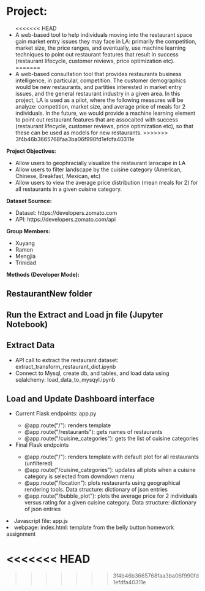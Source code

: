 <h1>Project:</h1>
<ul>
<<<<<<< HEAD
<li> A web-based tool to help individuals moving into the restaurant space gain market entry issues they may face in LA: primarily the competition, market size, the price ranges, and eventually, use machine learning techniques to point out restaurant features that result in success (restaurant lifecycle, customer reviews, price optimization etc).
=======
<li> A web-based consultation tool that provides restaurants business intelligence, in particular, competition.  The customer demographics would be new restaurants, and partities interested in market entry issues, and the general restaurant industry in a given area. In this project, LA is used as a pilot, where the following measures will be analyze:  competition, market size, and average price of meals for 2 individuals.  In the future, we would provide a machine learning element to point out restaurant features that are assocaited with success (restaurant lifecycle, customer reviews, price optimization etc), so that these can be used as models for new restaurants.
>>>>>>> 3f4b46b3665768faa3ba06f990fd1efdfa40311e
</ul>

<strong>Project Objectives:</strong>
<ul>
<li> Allow users to geophracially visualize the restaurant lanscape in LA</li>
<li> Allow users to filter landscape by the cuisine category (American, Chinese, Breakfast, Mexican, etc)</li>
<li> Allow users to view the average price distribution (mean meals for 2) for all restaurants in a given cuisine category.</li>
</ul>

<Strong>Dataset Sournce:</strong>
<ul>
<li>Dataset: https://developers.zomato.com</li>
<li>API: https://developers.zomato.com/api</li>
</ul>


<strong>Group Members:</strong> 
<ul>
<li>Xuyang</li>
<li>Ramon</li>
<li>Mengjia</li>
<li>Trinidad</li>
</ul>

<Strong>Methods (Developer Mode):</strong>
<h2>RestaurantNew folder</h2>
<h2>Run the Extract and Load jn file (Jupyter Notebook)</h2>
<h2>Extract Data</h2>
<ul>
<li>API call to extract the restaurant dataset: extract_transform_restaurant_dict.ipynb</li>
<li>Connect to Mysql, create db, and tables, and load data using sqlalchemy: load_data_to_mysqyl.ipynb</li>
</ul>
<h2>Load and Update Dashboard interface</h2>
<ul>
<li>Current Flask endpoints: app.py</li>
  <ul>
    <li>@app.route("/"): renders template</li>
    <li>@app.route("/restaurants"): gets names of restaurants</li>
    <li>@app.route("/cuisine_categories"): gets the list of cuisine categories</li>
  </ul>
<li>Final Flask endpoints</li>
<ul>
  <li>@app.route("/"): renders template with default plot for all restaurants (unfiltered)</li>
  <li>@app.route("/cuisine_categories"): updates all plots when a cuisine category is selected from downdown menu</li>
  <li>@app.route("/location"): plots restaurants using geographical rendering tools. Data structure: dictionary of json entries</li>
  <li>@app.route("/bubble_plot"): plots the average price for 2 individuals versus rating for a given cuisine category. Data structure: dictionary of json entries</li>
</ul>
</ul>
<li>Javascript file: app.js</li>
<li>webpage: index.html: template from the belly button homework assignment</li>
  
<<<<<<< HEAD
=======

>>>>>>> 3f4b46b3665768faa3ba06f990fd1efdfa40311e
